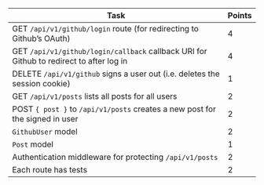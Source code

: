 <table>
  <thead>
    <tr>
      <th>Task</th>
      <th>Points</th>
    </tr>
  </thead>
  <tbody>
    <tr>
      <td>GET <code class="language-plaintext highlighter-rouge">/api/v1/github/login</code> route (for redirecting to Github’s OAuth)</td>
      <td>4</td>
    </tr>
    <tr>
      <td>GET <code class="language-plaintext highlighter-rouge">/api/v1/github/login/callback</code> callback URI for Github to redirect to after log in</td>
      <td>4</td>
    </tr>
    <tr>
      <td>DELETE <code class="language-plaintext highlighter-rouge">/api/v1/github</code> signs a user out (i.e. deletes the session cookie)</td>
      <td>1</td>
    </tr>
    <tr>
      <td>GET <code class="language-plaintext highlighter-rouge">/api/v1/posts</code> lists all posts for all users</td>
      <td>2</td>
    </tr>
    <tr>
      <td>POST <code class="language-plaintext highlighter-rouge">{ post }</code> to <code class="language-plaintext highlighter-rouge">/api/v1/posts</code> creates a new post for the signed in user</td>
      <td>2</td>
    </tr>
    <tr>
      <td><code class="language-plaintext highlighter-rouge">GithubUser</code> model</td>
      <td>2</td>
    </tr>
    <tr>
      <td><code class="language-plaintext highlighter-rouge">Post</code> model</td>
      <td>1</td>
    </tr>
    <tr>
      <td>Authentication middleware for protecting <code class="language-plaintext highlighter-rouge">/api/v1/posts</code></td>
      <td>2</td>
    </tr>
    <tr>
      <td>Each route has tests</td>
      <td>2</td>
    </tr>
  </tbody>
</table>